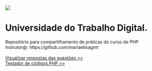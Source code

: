 <img src="https://www.cursosutd.inf.br/Digitalizacao/CMS/Imagem/30/30_F.png">
<h1> Universidade do Trabalho Digital. </h1>
Repositório para compartilhamento de práticas do curso de PHP
<br>
Instrutor@: https://github.com/mariaelisagmt<br><br>
<a href="https://github.com/demetriusfernandes/Jornada_PHP/blob/main/index.php">Visualizar respostas das questões >></a><br>
<a href="https://extendsclass.com/php.html">Testador de códigos PHP >></a>



